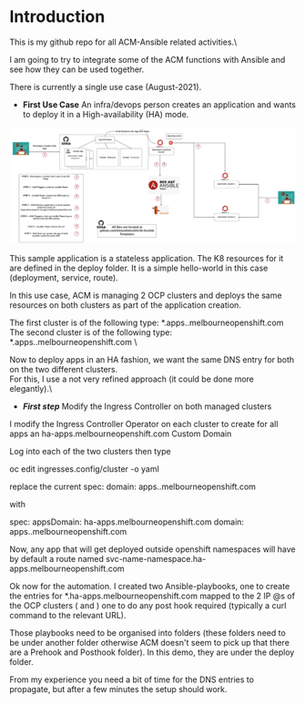 # Introduction
This is my github repo for all ACM-Ansible related activities.\

I am going to try to integrate some of the ACM functions with Ansible and see how they can be used together.

There is currently a single use case (August-2021).

   - **First Use Case** An infra/devops person creates an application and wants to deploy it in a High-availability (HA) mode.
   
   ![alt text](https://github.com/SimonDelord/ACM-Ansible/blob/main/images/ACM-Ansible-HA.png)



This sample application is a stateless application.
The K8 resources for it are defined in the deploy folder. It is a simple hello-world in this case (deployment, service, route). 

In this use case, ACM is managing 2 OCP clusters and deploys the same resources on both clusters as part of the application creation.

The first cluster is of the following type: *.apps.<cluster-1>.melbourneopenshift.com \
The second cluster is of the following type: *.apps.<cluster-2>.melbourneopenshift.com \

   
   
Now to deploy apps in an HA fashion, we want the same DNS entry for both on the two different clusters.\
For this, I use a not very refined approach (it could be done more elegantly).\
   
   - ***First step*** Modify the Ingress Controller on both managed clusters
   
I modify the Ingress Controller Operator on each cluster to create for all apps an ha-apps.melbourneopenshift.com Custom Domain

Log into each of the two clusters
then type

oc edit ingresses.config/cluster -o yaml

replace the current 
spec:
  domain: apps.<cluster-X>.melbourneopenshift.com
   
with

spec:
  appsDomain: ha-apps.melbourneopenshift.com
  domain: apps.<cluster-X>.melbourneopenshift.com

Now, any app that will get deployed outside openshift namespaces will have by default a route named svc-name-namespace.ha-apps.melbourneopenshift.com

Ok now for the automation.
I created two Ansible-playbooks, one to create the entries for *.ha-apps.melbourneopenshift.com mapped to the 2 IP @s of the OCP clusters (<cluster-1> and <cluster-2>)
one to do any post hook required (typically a curl command to the relevant URL).

Those playbooks need to be organised into folders (these folders need to be under another folder otherwise ACM doesn't seem to pick up that there are a Prehook and Posthook
folder). In this demo, they are under the deploy folder.

From my experience you need a bit of time for the DNS entries to propagate, but after a few minutes the setup should work.
